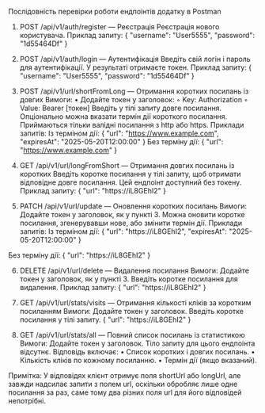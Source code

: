 Послідовність перевірки роботи ендпоінтів додатку в Postman


1. POST /api/v1/auth/register — Реєстрація
Реєстрація нового користувача.
Приклад запиту:
{
  "username": "User5555",
  "password": "1d55464Df"
}

2. POST /api/v1/auth/login — Аутентифікація
Введіть свій логін і пароль для аутентифікації. У результаті отримаєте токен.
Приклад запиту:
{
  "username": "User5555",
  "password": "1d55464Df"
}

3. POST /api/v1/url/shortFromLong — Отримання коротких посилань із довгих
Вимоги:
    • Додайте токен у заголовок:
        ◦ Key: Authorization
        ◦ Value: Bearer [токен]
Введіть у тілі запиту довге посилання. Опціонально можна вказати термін дії короткого посилання. 
Приймаються тільки валідні посилання з http або https.
Приклади запитів:
Із терміном дії: 
{
  "url": "https://www.example.com",
  "expiresAt": "2025-05-20T12:00:00"
}
Без терміну дії: 
{
  "url": "https://www.example.com"
}

4. GET /api/v1/url/longFromShort — Отримання довгих посилань із коротких
Введіть коротке посилання у тілі запиту, щоб отримати відповідне довге посилання. Цей ендпоінт доступний без токену.
Приклад запиту:
{
  "url": "https://iL8GEhI2"
}

5. PATCH /api/v1/url/update — Оновлення коротких посилань
Вимоги: Додайте токен у заголовок, як у пункті 3.
Можна оновити коротке посилання, згенерувавши нове, або змінити термін дії.
Приклади запитів:
Із терміном дії: 
{
  "url": "https://iL8GEhI2",
  "expiresAt": "2025-05-20T12:00:00"
}

Без терміну дії: 
{
  "url": "https://iL8GEhI2"
}

6. DELETE /api/v1/url/delete — Видалення посилання
Вимоги: Додайте токен у заголовок, як у пункті 3.
Введіть коротке посилання для видалення.
Приклад запиту:
{
  "url": "https://iL8GEhI2"
}

7. GET /api/v1/url/stats/visits — Отримання кількості кліків за коротким посиланням
Вимоги: Додайте токен у заголовок.
Введіть коротке посилання у тілі запиту.
{
  "url": "https://iL8GEhI2"
}

8. GET /api/v1/url/stats/all — Повний список посилань із статистикою
Вимоги: Додайте токен у заголовок.
Тіло запиту для цього ендпоінта відсутнє.
Відповідь включає:
    • Список коротких і довгих посилань.
    • Кількість кліків по кожному посиланню.
    • Термін дії (якщо вказаний).


Примітка: У відповідях клієнт отримує поля shortUrl або longUrl, 
але завжди надсилає запити з полем url, оскільки обробляє лише одне посилання за раз, 
саме тому два різних поля url для його відповідей непотрібні.



      
